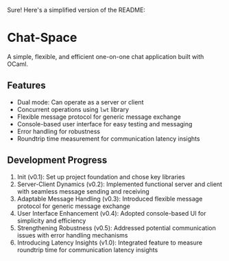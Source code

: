  Sure! Here's a simplified version of the README:

Chat-Space
==========

A simple, flexible, and efficient one-on-one chat application built with OCaml.

Features
--------

* Dual mode: Can operate as a server or client
* Concurrent operations using `lwt` library
* Flexible message protocol for generic message exchange
* Console-based user interface for easy testing and messaging
* Error handling for robustness
* Roundtrip time measurement for communication latency insights

Development Progress
-------------------

1. Init (v0.1): Set up project foundation and chose key libraries
2. Server-Client Dynamics (v0.2): Implemented functional server and client with seamless message sending and receiving
3. Adaptable Message Handling (v0.3): Introduced flexible message protocol for generic message exchange
4. User Interface Enhancement (v0.4): Adopted console-based UI for simplicity and efficiency
5. Strengthening Robustness (v0.5): Addressed potential communication issues with error handling mechanisms
6. Introducing Latency Insights (v1.0): Integrated feature to measure roundtrip time for communication latency insights